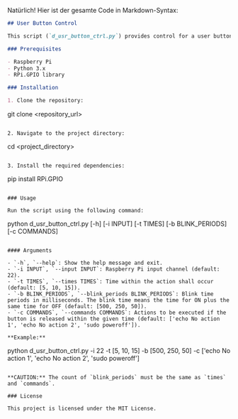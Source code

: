 Natürlich! Hier ist der gesamte Code in Markdown-Syntax:

```markdown
## User Button Control

This script (`d_usr_button_ctrl.py`) provides control for a user button and display using the power LED on the Raspberry Pi.

### Prerequisites

- Raspberry Pi
- Python 3.x
- RPi.GPIO library

### Installation

1. Clone the repository:

   ```
   git clone <repository_url>
   ```

2. Navigate to the project directory:

   ```
   cd <project_directory>
   ```

3. Install the required dependencies:

   ```
   pip install RPi.GPIO
   ```

### Usage

Run the script using the following command:

```
python d_usr_button_ctrl.py [-h] [-i INPUT] [-t TIMES] [-b BLINK_PERIODS] [-c COMMANDS]
```

#### Arguments

- `-h`, `--help`: Show the help message and exit.
- `-i INPUT`, `--input INPUT`: Raspberry Pi input channel (default: 22).
- `-t TIMES`, `--times TIMES`: Time within the action shall occur (default: [5, 10, 15]).
- `-b BLINK_PERIODS`, `--blink_periods BLINK_PERIODS`: Blink time periods in milliseconds. The blink time means the time for ON plus the same time for OFF (default: [500, 250, 50]).
- `-c COMMANDS`, `--commands COMMANDS`: Actions to be executed if the button is released within the given time (default: ['echo No action 1', 'echo No action 2', 'sudo poweroff']).

**Example:**

```
python d_usr_button_ctrl.py -i 22 -t [5, 10, 15] -b [500, 250, 50] -c ['echo No action 1', 'echo No action 2', 'sudo poweroff']
```

**CAUTION:** The count of `blink_periods` must be the same as `times` and `commands`.

### License

This project is licensed under the MIT License.
```